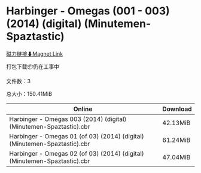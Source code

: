 # Harbinger - Omegas (001 - 003) (2014) (digital) (Minutemen-Spaztastic)

[磁力链接⬇Magnet Link](magnet:?xt=urn:btih:246651d4c037643f6f268c880c7e6f1200f445a9&dn=Harbinger%20-%20Omegas%20%28001%20-%20003%29%20%282014%29%20%28digital%29%20%28Minutemen-Spaztastic%29)

打包下载📦仍在工事中

文件数：3

总大小：150.41MiB

Online | Download
--- | ---
Harbinger - Omegas 003 (2014) (digital) (Minutemen-Spaztastic).cbr | 42.13MiB
Harbinger - Omegas 01 (of 03) (2014) (digital) (Minutemen-Spaztastic).cbr | 61.24MiB
Harbinger - Omegas 02 (of 03) (2014) (digital) (Minutemen-Spaztastic).cbr | 47.04MiB